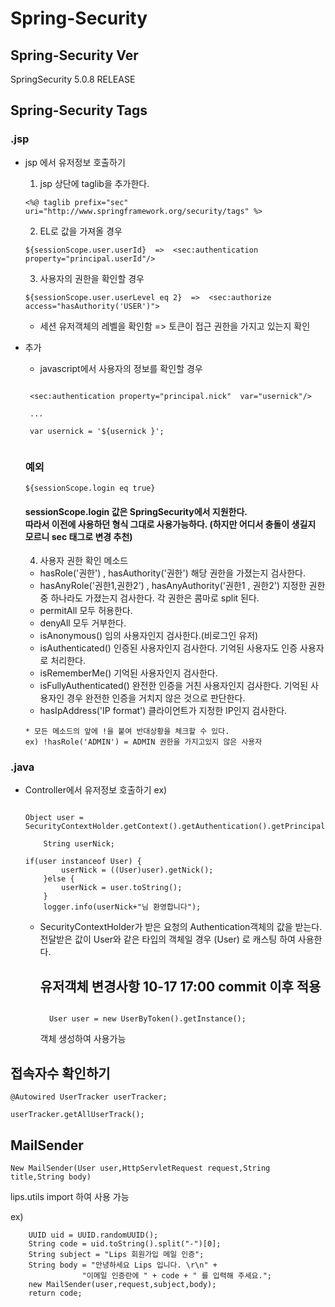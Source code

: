 # Spring-Security

## Spring-Security Ver
 SpringSecurity 5.0.8 RELEASE

## Spring-Security Tags

### .jsp
  + jsp 에서 유저정보 호출하기
    1. jsp 상단에 taglib을 추가한다.
    <pre><code><%@ taglib prefix="sec" uri="http://www.springframework.org/security/tags" %></pre></code>

    2. EL로 값을 가져올 경우
    <pre><code>${sessionScope.user.userId}  =>  &ltsec:authentication property="principal.userId"/&gt </code></pre>

    3. 사용자의 권한을 확인할 경우
    <pre><code>${sessionScope.user.userLevel eq 2}  =>  &ltsec:authorize access="hasAuthority('USER')"&gt</code></pre>
      - 세션 유저객체의 레벨을 확인함        =>      토큰이 접근 권한을 가지고 있는지 확인
 + 추가 
    * javascript에서 사용자의 정보를 확인할 경우
    <pre><code>
    &ltsec:authentication property="principal.nick"  var="usernick"/&gt
    
    ...
    
    var usernick = '${usernick }';
    </code></pre>
      <h3> 예외</h3>
    <pre><code>${sessionScope.login eq true}</pre></code>
    <h4>
    sessionScope.login 값은 SpringSecurity에서 지원한다.<br>
    따라서 이전에 사용하던 형식 그대로 사용가능하다.
    (하지만 어디서 충돌이 생길지 모르니 sec 태그로 변경 추천)<br>
    </h4>

    4. 사용자 권한 확인 메소드
      - hasRole('권한') , hasAuthority('권한')
        해당 권한을 가졌는지 검사한다.
      - hasAnyRole('권한1,권한2') , hasAnyAuthority('권한1 , 권한2')
        지정한 권한 중 하나라도 가졌는지 검사한다. 각 권한은 콤마로 split 된다.
      - permitAll
        모두 허용한다.
      - denyAll
        모두 거부한다.
      - isAnonymous()
        임의 사용자인지 검사한다.(비로그인 유저)
      - isAuthenticated()
        인증된 사용자인지 검사한다. 기억된 사용자도 인증 사용자로 처리한다.
      - isRememberMe()
        기억된 사용자인지 검사한다.
      - isFullyAuthenticated()
        완전한 인증을 거친 사용자인지 검사한다. 기억된 사용자인 경우 완전한 인증을 거치지 않은 것으로 판단한다.
      - hasIpAddress('IP format')
        클라이언트가 지정한 IP인지 검사한다.

       * 모든 메소드의 앞에 !을 붙여 반대상황을 체크할 수 있다.
       ex) !hasRole('ADMIN') = ADMIN 권한을 가지고있지 않은 사용자

### .java
  + Controller에서 유저정보 호출하기
    ex)
    <pre><code>
    Object user = SecurityContextHolder.getContext().getAuthentication().getPrincipal();

		String userNick;

    if(user instanceof User) {
			userNick = ((User)user).getNick();
		}else {
			userNick = user.toString();
		}
		logger.info(userNick+"님 환영합니다");
    </pre></code>
    - SecurityContextHolder가 받은 요청의 Authentication객체의 값을 받는다.
      전달받은 값이 User와 같은 타입의 객체일 경우 (User) 로 캐스팅 하여 사용한다.
      
      <h2>유저객체 변경사항 10-17 17:00 commit 이후 적용</h2>
      <pre><code>
      	User user = new UserByToken().getInstance();
      </code></pre>
      
      객체 생성하여 사용가능
      
## 접속자수 확인하기

	@Autowired UserTracker userTracker;
	
	userTracker.getAllUserTrack();
	
## MailSender
	New MailSender(User user,HttpServletRequest request,String title,String body)
	
lips.utils import 하여 사용 가능

ex)

		UUID uid = UUID.randomUUID();
		String code = uid.toString().split("-")[0];
		String subject = "Lips 회원가입 메일 인증";
		String body = "안녕하세요 Lips 입니다. \r\n" +
					"이메일 인증란에 " + code + " 를 입력해 주세요.";
		new MailSender(user,request,subject,body);		
		return code;
